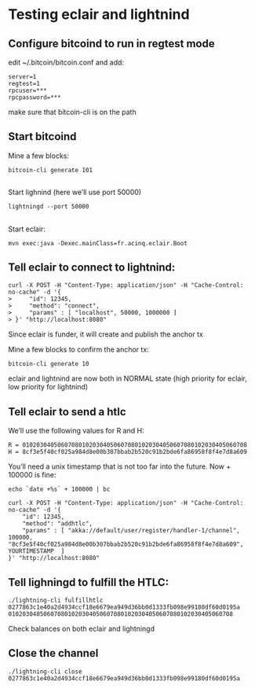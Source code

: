 # Testing eclair and lightnind

## Configure bitcoind to run in regtest mode
edit ~/.bitcoin/bitcoin.conf and add:
```shell
server=1
regtest=1
rpcuser=***
rpcpassword=***
```

make sure that bitcoin-cli is on the path

## Start bitcoind
Mine a few blocks:
```shell
bitcoin-cli generate 101
```
##
Start lighnind (here we’ll use port 50000)
```shell
lightningd --port 50000
```
##
Start eclair:
```shell
mvn exec:java -Dexec.mainClass=fr.acinq.eclair.Boot
```
## Tell eclair to connect to lightnind:

```shell
curl -X POST -H "Content-Type: application/json" -H "Cache-Control: no-cache" -d '{
>     "id": 12345,
>     "method": "connect",
>     "params" : [ "localhost", 50000, 1000000 ]
> }' "http://localhost:8080"
```
Since eclair is funder, it will create and publish the anchor tx

Mine a few blocks to confirm the anchor tx:
```shell
bitcoin-cli generate 10
```
eclair and lightnind are now both in NORMAL state (high priority for eclair, low priority for lightnind)

## Tell eclair to send a htlc
We’ll use the following values for R and H:
```
R = 0102030405060708010203040506070801020304050607080102030405060708
H = 8cf3e5f40cf025a984d8e00b307bbab2b520c91b2bde6fa86958f8f4e7d8a609
```

You’ll need a unix timestamp that is not too far into the future. Now + 100000 is fine:
```shell
echo `date +%s` + 100000 | bc
```

```shell
curl -X POST -H "Content-Type: application/json" -H "Cache-Control: no-cache" -d '{
    "id": 12345,
    "method": "addhtlc",
    "params" : [ "akka://default/user/register/handler-1/channel", 100000, "8cf3e5f40cf025a984d8e00b307bbab2b520c91b2bde6fa86958f8f4e7d8a609", YOURTIMESTAMP  ]
}' "http://localhost:8080"
```

## Tell lighningd to fulfill the HTLC:
```shell
./lightning-cli fulfillhtlc 0277863c1e40a2d4934ccf18e6679ea949d36bb0d1333fb098e99180df60d0195a 0102030405060708010203040506070801020304050607080102030405060708
```
Check balances on both eclair and lightningd

## Close the channel
```shell
./lightning-cli close 0277863c1e40a2d4934ccf18e6679ea949d36bb0d1333fb098e99180df60d0195a
```






